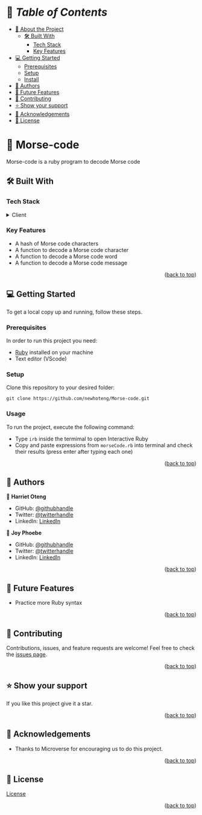 <a name="readme-top"></a>

# 📗 *Table of Contents*

- [📖 About the Project](#about-project)
  - [🛠️ Built With](#built-with)
    - [Tech Stack](#tech-stack)
    - [Key Features](#key-features)
- [💻 Getting Started](#getting-started)
  - [Prerequisites](#prerequisites)
  - [Setup](#setup)
  - [Install](#install)
- [👥 Authors](#authors)
- [🔭 Future Features](#future-features)
- [🤝 Contributing](#contributing)
- [⭐ Show your support](#support)
- [🙏 Acknowledgements](#acknowledgements)
- [📝 License](#license)

#  :open_book: Morse-code <a name="about-project"></a>
Morse-code is a ruby program to decode Morse code

## :hammer_and_wrench: Built With <a name="built-with"></a>
### Tech Stack
<details><summary>Client</summary>
<ul>
  <li><a href="https://www.ruby-lang.org/en/">Ruby</a></li>
</ul>
</details>

### Key Features
  - A hash of Morse code characters
  - A function to decode a Morse code character
  - A function to decode a Morse code word
  - A function to decode a Morse code message

<p align="right">(<a href="#readme-top">back to top</a>)</p>

## :computer: Getting Started <a name="getting-started"></a>
To get a local copy up and running, follow these steps.<br>

### Prerequisites

In order to run this project you need:
- [Ruby](https://nodejs.org/en) installed on your machine
- Text editor (VScode)

### Setup

Clone this repository to your desired folder:<br>
```
git clone https://github.com/newhoteng/Morse-code.git
```

### Usage
To run the project, execute the following command:<br>
- Type `irb` inside the termimal to open Interactive Ruby
- Copy and paste expressions from `morseCode.rb` into terminal and check their results (press enter after typing each one)


<p align="right">(<a href="#readme-top">back to top</a>)</p>

## :busts_in_silhouette: Authors <a name="authors"></a>
:bust_in_silhouette: **Harriet Oteng**
- GitHub: [@githubhandle](https://github.com/newhoteng)
- Twitter: [@twitterhandle](https://twitter.com/HarrietOteng1)
- LinkedIn: [LinkedIn](https://www.linkedin.com/in/harriet-oteng-75554666/)

:bust_in_silhouette: **Joy Phoebe**
- GitHub: [@githubhandle](https://github.com/joyapisi)
- Twitter: [@twitterhandle](https://twitter.com/joyphoebe300)
- LinkedIn: [LinkedIn](https://www.linkedin.com/in/joyapisi/)

<p align="right">(<a href="#readme-top">back to top</a>)</p>

## :telescope: Future Features <a name="future-features"></a>
  - Practice more Ruby syntax


<p align="right">(<a href="#readme-top">back to top</a>)</p>

## :handshake: Contributing <a name="contributing"></a>
Contributions, issues, and feature requests are welcome!
Feel free to check the [issues page](https://github.com/newhoteng/Morse-code/issues).

<p align="right">(<a href="#readme-top">back to top</a>)</p>

## :star: Show your support <a name="support"></a>
If you like this project give it a star.

<p align="right">(<a href="#readme-top">back to top</a>)</p>

## :pray: Acknowledgements <a name="acknowledgements"></a>
- Thanks to Microverse for encouraging us to do this project.

<p align="right">(<a href="#readme-top">back to top</a>)</p>
  
## :memo: License <a name="license"></a>
[License](https://github.com/newhoteng/Morse-code/blob/main/LICENSE)

<p align="right">(<a href="#readme-top">back to top</a>)</p>
